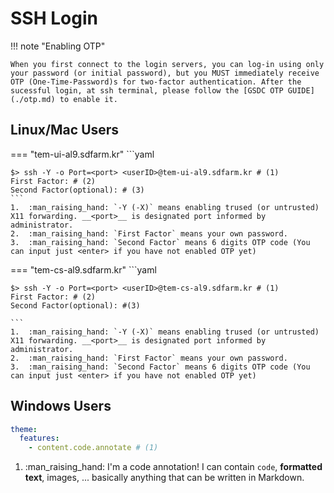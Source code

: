 # SSH Login

!!! note "Enabling OTP"

    When you first connect to the login servers, you can log-in using only your password (or initial password), but you MUST immediately receive OTP (One-Time-Password)s for two-factor authentication. After the sucessful login, at ssh terminal, please follow the [GSDC OTP GUIDE](./otp.md) to enable it. 

## Linux/Mac Users

=== "tem-ui-al9.sdfarm.kr"
    ```yaml

    $> ssh -Y -o Port=<port> <userID>@tem-ui-al9.sdfarm.kr # (1)
    First Factor: # (2)
    Second Factor(optional): # (3)    
    ```
    1.  :man_raising_hand: `-Y (-X)` means enabling trused (or untrusted) X11 forwarding. __<port>__ is designated port informed by administrator.
    2.  :man_raising_hand: `First Factor` means your own password.
    3.  :man_raising_hand: `Second Factor` means 6 digits OTP code (You can input just <enter> if you have not enabled OTP yet)

=== "tem-cs-al9.sdfarm.kr"
    ```yaml

    $> ssh -Y -o Port=<port> <userID>@tem-cs-al9.sdfarm.kr # (1)
    First Factor: # (2)
    Second Factor(optional): #(3)

    ```
    1.  :man_raising_hand: `-Y (-X)` means enabling trused (or untrusted) X11 forwarding. __<port>__ is designated port informed by administrator.
    2.  :man_raising_hand: `First Factor` means your own password.
    3.  :man_raising_hand: `Second Factor` means 6 digits OTP code (You can input just <enter> if you have not enabled OTP yet)


## Windows Users

``` yaml
theme:
  features:
    - content.code.annotate # (1)
```

1.  :man_raising_hand: I'm a code annotation! I can contain `code`, __formatted
    text__, images, ... basically anything that can be written in Markdown.